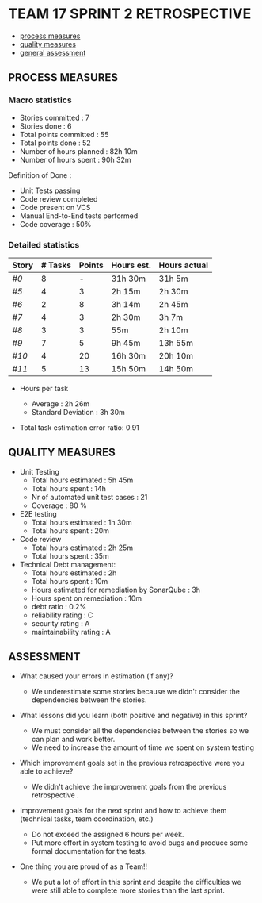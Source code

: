 # TEAM 17 SPRINT 2 RETROSPECTIVE

- [process measures](#process-measures)
- [quality measures](#quality-measures)
- [general assessment](#assessment)

## PROCESS MEASURES

### Macro statistics

- Stories committed : 7
- Stories done : 6
- Total points committed : 55
- Total points done : 52
- Number of hours planned : 82h 10m
- Number of hours spent : 90h 32m

Definition of Done :

- Unit Tests passing
- Code review completed
- Code present on VCS
- Manual End-to-End tests performed
- Code coverage : 50%

### Detailed statistics

| Story | # Tasks | Points | Hours est. | Hours actual |
| ----- | ------- | ------ | ---------- | ------------ |
| _#0_  | 8       | -      | 31h 30m    | 31h 5m       |
| _#5_  | 4       | 3      | 2h 15m     | 2h 30m       |
| _#6_  | 2       | 8      | 3h 14m     | 2h 45m       |
| _#7_  | 4       | 3      | 2h 30m     | 3h 7m        |
| _#8_  | 3       | 3      | 55m        | 2h 10m       |
| _#9_  | 7       | 5      | 9h 45m     | 13h 55m      |
| _#10_ | 4       | 20     | 16h 30m    | 20h 10m      |
| _#11_ | 5       | 13     | 15h 50m    | 14h 50m      |

- Hours per task

  - Average  : 2h 26m
  - Standard Deviation : 3h 30m

- Total task estimation error ratio: 0.91

## QUALITY MEASURES

- Unit Testing
  - Total hours estimated : 5h 45m
  - Total hours spent : 14h 
  - Nr of automated unit test cases : 21
  - Coverage : 80 %
- E2E testing
  - Total hours estimated : 1h 30m
  - Total hours spent : 20m
- Code review
  - Total hours estimated : 2h 25m
  - Total hours spent : 35m
- Technical Debt management:
  - Total hours estimated : 2h
  - Total hours spent : 10m
  - Hours estimated for remediation by SonarQube : 3h
  - Hours spent on remediation : 10m
  - debt ratio : 0.2%
  - reliability rating : C
  - security rating : A
  - maintainability rating : A

## ASSESSMENT

- What caused your errors in estimation (if any)?

  - We underestimate some stories  because we didn't consider the dependencies between the stories.

- What lessons did you learn (both positive and negative) in this sprint?

  - We must consider all the dependencies between the stories so we can plan and work better.
  - We need to increase the amount of time we spent on system testing

- Which improvement goals set in the previous retrospective were you able to achieve?
  - We didn't achieve the improvement goals from the previous retrospective .
- Improvement goals for the next sprint and how to achieve them (technical tasks, team coordination, etc.)
  - Do not exceed the assigned 6 hours per week.
  - Put more effort in system testing to avoid bugs and produce some formal documentation for the tests.

- One thing you are proud of as a Team!!
  - We put a lot of effort in this sprint and despite the difficulties we were still able to complete more stories than the last sprint.
